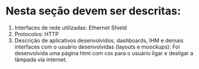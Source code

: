 # Nesta seção devem ser descritas:
1. Interfaces de rede utilizadas: Ethernet Shield
2. Protocolos: HTTP
3. Descrição de aplicativos desenvolvidos, dashboards, IHM e demais interfaces com o usuário desenvolvidas (layouts e moockups): Foi desenvolvida uma página html com css para o usuário ligar e desligar a lâmpada via internet.

